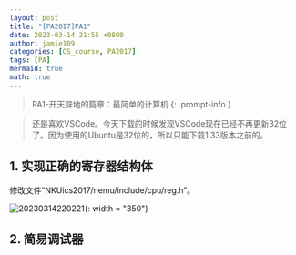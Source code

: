 ```yaml
---
layout: post
title: "[PA2017]PA1"
date: 2023-03-14 21:55 +0800
author: jamie109
categories: [CS_course, PA2017]
tags: [PA]
mermaid: true
math: true
---
```

> PA1-开天辟地的篇章：最简单的计算机
{: .prompt-info }

>还是喜欢VSCode。今天下载的时候发现VSCode现在已经不再更新32位了。因为使用的Ubuntu是32位的，所以只能下载1.33版本之前的。   

## 1. 实现正确的寄存器结构体   
修改文件“NKUics2017/nemu/include/cpu/reg.h”。   

![20230314220221](https://cdn.jsdelivr.net/gh/jamie109/my-img/for-VSCode/20230314220221.png){: width = "350"}


## 2. 简易调试器  
